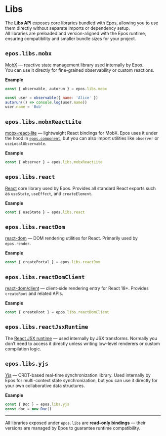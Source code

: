 # Libs

The **Libs API** exposes core libraries bundled with Epos, allowing you to use them directly without separate imports or dependency setup.  
All libraries are preloaded and version-aligned with the Epos runtime, ensuring compatibility and smaller bundle sizes for your project.

## `epos.libs.mobx`

[MobX](https://mobx.js.org/) — reactive state management library used internally by Epos.  
You can use it directly for fine-grained observability or custom reactions.

**Example**

```js
const { observable, autorun } = epos.libs.mobx

const user = observable({ name: 'Alice' })
autorun(() => console.log(user.name))
user.name = 'Bob'
```

## `epos.libs.mobxReactLite`

[mobx-react-lite](https://mobx.js.org/react-integration.html) — lightweight React bindings for MobX.
Epos uses it under the hood in [`epos.component`](#epos-component), but you can also import utilities like `observer` or `useLocalObservable`.

**Example**

```js
const { observer } = epos.libs.mobxReactLite
```

## `epos.libs.react`

[React](https://react.dev/) core library used by Epos.
Provides all standard React exports such as `useState`, `useEffect`, and `createElement`.

**Example**

```js
const { useState } = epos.libs.react
```

## `epos.libs.reactDom`

[react-dom](https://react.dev/reference/react-dom) — DOM rendering utilities for React.
Primarily used by `epos.render`.

**Example**

```js
const { createPortal } = epos.libs.reactDom
```

## `epos.libs.reactDomClient`

[react-dom/client](https://react.dev/reference/react-dom/client) — client-side rendering entry for React 18+.
Provides `createRoot` and related APIs.

**Example**

```js
const { createRoot } = epos.libs.reactDomClient
```

## `epos.libs.reactJsxRuntime`

The [React JSX runtime](https://react.dev/reference/react/jsx-runtime) — used internally by JSX transforms.
Normally you don’t need to access it directly unless writing low-level renderers or custom compilation logic.

## `epos.libs.yjs`

[Yjs](https://yjs.dev/) — CRDT-based real-time synchronization library.
Used internally by Epos for multi-context state synchronization, but you can use it directly for your own collaborative data structures.

**Example**

```js
const { Doc } = epos.libs.yjs
const doc = new Doc()
```

---

All libraries exposed under `epos.libs` are **read-only bindings** — their versions are managed by Epos to guarantee runtime compatibility.
